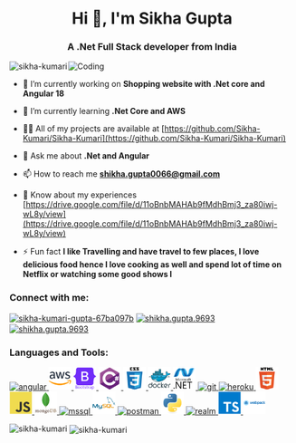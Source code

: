 <h1 align="center">Hi 👋, I'm Sikha Gupta</h1>
<h3 align="center">A .Net Full Stack developer from India</h3>
<img align="right" alt="Coding" width="400" src ="[https://drive.google.com/file/d/1H6f1cb3s_7s7mbNOlO50qhyk7HCvRum6/view](https://drive.google.com/file/d/1H6f1cb3s_7s7mbNOlO50qhyk7HCvRum6/view?usp=sharing)">
<p align="left"> <img src="https://komarev.com/ghpvc/?username=sikha-kumari&label=Profile%20views&color=0e75b6&style=flat" alt="sikha-kumari" /> </p>

- 🔭 I’m currently working on **Shopping website with .Net core and Angular 18**

- 🌱 I’m currently learning **.Net Core and AWS**

- 👨‍💻 All of my projects are available at [https://github.com/Sikha-Kumari/Sikha-Kumari](https://github.com/Sikha-Kumari/Sikha-Kumari)

- 💬 Ask me about **.Net and Angular**

- 📫 How to reach me **shikha.gupta0066@gmail.com**

- 📄 Know about my experiences [https://drive.google.com/file/d/11oBnbMAHAb9fMdhBmj3_za80iwj-wL8y/view](https://drive.google.com/file/d/11oBnbMAHAb9fMdhBmj3_za80iwj-wL8y/view)

- ⚡ Fun fact **I like Travelling and have travel to few places, I love delicious food hence I love cooking as well and spend lot of time on Netflix or watching some good shows l**

<h3 align="left">Connect with me:</h3>
<p align="left">
<a href="https://linkedin.com/in/sikha-kumari-gupta-67ba097b" target="blank"><img align="center" src="https://raw.githubusercontent.com/rahuldkjain/github-profile-readme-generator/master/src/images/icons/Social/linked-in-alt.svg" alt="sikha-kumari-gupta-67ba097b" height="30" width="40" /></a>
<a href="https://fb.com/shikha.gupta.9693" target="blank"><img align="center" src="https://raw.githubusercontent.com/rahuldkjain/github-profile-readme-generator/master/src/images/icons/Social/facebook.svg" alt="shikha.gupta.9693" height="30" width="40" /></a>
<a href="https://instagram.com/shikha.gupta.9693" target="blank"><img align="center" src="https://raw.githubusercontent.com/rahuldkjain/github-profile-readme-generator/master/src/images/icons/Social/instagram.svg" alt="shikha.gupta.9693" height="30" width="40" /></a>
</p>

<h3 align="left">Languages and Tools:</h3>
<p align="left"> <a href="https://angular.io" target="_blank" rel="noreferrer"> <img src="https://angular.io/assets/images/logos/angular/angular.svg" alt="angular" width="40" height="40"/> </a> <a href="https://aws.amazon.com" target="_blank" rel="noreferrer"> <img src="https://raw.githubusercontent.com/devicons/devicon/master/icons/amazonwebservices/amazonwebservices-original-wordmark.svg" alt="aws" width="40" height="40"/> </a> <a href="https://getbootstrap.com" target="_blank" rel="noreferrer"> <img src="https://raw.githubusercontent.com/devicons/devicon/master/icons/bootstrap/bootstrap-plain-wordmark.svg" alt="bootstrap" width="40" height="40"/> </a> <a href="https://www.w3schools.com/cs/" target="_blank" rel="noreferrer"> <img src="https://raw.githubusercontent.com/devicons/devicon/master/icons/csharp/csharp-original.svg" alt="csharp" width="40" height="40"/> </a> <a href="https://www.w3schools.com/css/" target="_blank" rel="noreferrer"> <img src="https://raw.githubusercontent.com/devicons/devicon/master/icons/css3/css3-original-wordmark.svg" alt="css3" width="40" height="40"/> </a> <a href="https://www.docker.com/" target="_blank" rel="noreferrer"> <img src="https://raw.githubusercontent.com/devicons/devicon/master/icons/docker/docker-original-wordmark.svg" alt="docker" width="40" height="40"/> </a> <a href="https://dotnet.microsoft.com/" target="_blank" rel="noreferrer"> <img src="https://raw.githubusercontent.com/devicons/devicon/master/icons/dot-net/dot-net-original-wordmark.svg" alt="dotnet" width="40" height="40"/> </a> <a href="https://git-scm.com/" target="_blank" rel="noreferrer"> <img src="https://www.vectorlogo.zone/logos/git-scm/git-scm-icon.svg" alt="git" width="40" height="40"/> </a> <a href="https://heroku.com" target="_blank" rel="noreferrer"> <img src="https://www.vectorlogo.zone/logos/heroku/heroku-icon.svg" alt="heroku" width="40" height="40"/> </a> <a href="https://www.w3.org/html/" target="_blank" rel="noreferrer"> <img src="https://raw.githubusercontent.com/devicons/devicon/master/icons/html5/html5-original-wordmark.svg" alt="html5" width="40" height="40"/> </a> <a href="https://developer.mozilla.org/en-US/docs/Web/JavaScript" target="_blank" rel="noreferrer"> <img src="https://raw.githubusercontent.com/devicons/devicon/master/icons/javascript/javascript-original.svg" alt="javascript" width="40" height="40"/> </a> <a href="https://www.mongodb.com/" target="_blank" rel="noreferrer"> <img src="https://raw.githubusercontent.com/devicons/devicon/master/icons/mongodb/mongodb-original-wordmark.svg" alt="mongodb" width="40" height="40"/> </a> <a href="https://www.microsoft.com/en-us/sql-server" target="_blank" rel="noreferrer"> <img src="https://www.svgrepo.com/show/303229/microsoft-sql-server-logo.svg" alt="mssql" width="40" height="40"/> </a> <a href="https://www.mysql.com/" target="_blank" rel="noreferrer"> <img src="https://raw.githubusercontent.com/devicons/devicon/master/icons/mysql/mysql-original-wordmark.svg" alt="mysql" width="40" height="40"/> </a> <a href="https://postman.com" target="_blank" rel="noreferrer"> <img src="https://www.vectorlogo.zone/logos/getpostman/getpostman-icon.svg" alt="postman" width="40" height="40"/> </a> <a href="https://www.python.org" target="_blank" rel="noreferrer"> <img src="https://raw.githubusercontent.com/devicons/devicon/master/icons/python/python-original.svg" alt="python" width="40" height="40"/> </a> <a href="https://realm.io/" target="_blank" rel="noreferrer"> <img src="https://raw.githubusercontent.com/bestofjs/bestofjs-webui/8665e8c267a0215f3159df28b33c365198101df5/public/logos/realm.svg" alt="realm" width="40" height="40"/> </a> <a href="https://www.typescriptlang.org/" target="_blank" rel="noreferrer"> <img src="https://raw.githubusercontent.com/devicons/devicon/master/icons/typescript/typescript-original.svg" alt="typescript" width="40" height="40"/> </a> <a href="https://webpack.js.org" target="_blank" rel="noreferrer"> <img src="https://raw.githubusercontent.com/devicons/devicon/d00d0969292a6569d45b06d3f350f463a0107b0d/icons/webpack/webpack-original-wordmark.svg" alt="webpack" width="40" height="40"/> </a> </p>

<p><img align="left" src="https://github-readme-stats.vercel.app/api/top-langs?username=sikha-kumari&show_icons=true&locale=en&layout=compact" alt="sikha-kumari" /></p>

<p>&nbsp;<img align="center" src="https://github-readme-stats.vercel.app/api?username=sikha-kumari&show_icons=true&locale=en" alt="sikha-kumari" /></p>
